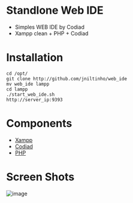 
Standlone Web IDE
====
* Simples WEB IDE by Codiad
* Xampp clean + PHP + Codiad



Installation
====
    cd /opt/
    git clone http://github.com/jniltinho/web_ide
    mv web_ide lampp
    cd lampp
    ./start_web_ide.sh
    http://server_ip:9393


Components
====

* [Xampp](http://www.apachefriends.org/pt_br/xampp-linux.html)
* [Codiad](http://codiad.com/)
* [PHP](http://php.net/manual/pt_BR/features.commandline.webserver.php)



Screen Shots
====

![image](http://codiad.com/screenshot_12_27.png)
